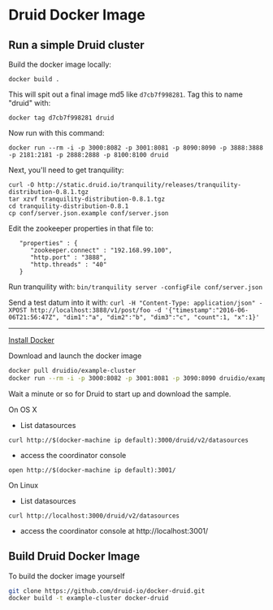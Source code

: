 # Druid Docker Image

## Run a simple Druid cluster

Build the docker image locally:

```
docker build .
```

This will spit out a final image md5 like `d7cb7f998281`. Tag this to
name "druid" with:

```docker tag d7cb7f998281 druid```

Now run with this command:

```docker run --rm -i -p 3000:8082 -p 3001:8081 -p 8090:8090 -p 3888:3888 -p 2181:2181 -p 2888:2888 -p 8100:8100 druid```

Next, you'll need to get  tranquility:
```
curl -O http://static.druid.io/tranquility/releases/tranquility-distribution-0.8.1.tgz
tar xzvf tranquility-distribution-0.8.1.tgz
cd tranquility-distribution-0.8.1
cp conf/server.json.example conf/server.json
```

Edit the zookeeper properties in that file to:

```
   "properties" : {
      "zookeeper.connect" : "192.168.99.100",
      "http.port" : "3888",
      "http.threads" : "40"
   }
   ```

Run tranquility with:
```bin/tranquility server -configFile conf/server.json ```

Send a test datum into it with: `curl -H "Content-Type: application/json" -XPOST http://localhost:3888/v1/post/foo -d '{"timestamp":"2016-06-06T21:56:47Z", "dim1":"a", "dim2":"b", "dim3":"c", "count":1, "x":1}'`



-------------------------------------

[Install Docker](docker-install.md)

Download and launch the docker image

```sh
docker pull druidio/example-cluster
docker run --rm -i -p 3000:8082 -p 3001:8081 -p 3090:8090 druidio/example-cluster
```

Wait a minute or so for Druid to start up and download the sample.

On OS X

- List datasources

```
curl http://$(docker-machine ip default):3000/druid/v2/datasources
```

- access the coordinator console

```
open http://$(docker-machine ip default):3001/
```

On Linux

- List datasources

```
curl http://localhost:3000/druid/v2/datasources
```

- access the coordinator console at http://localhost:3001/

## Build Druid Docker Image

To build the docker image yourself

```sh
git clone https://github.com/druid-io/docker-druid.git
docker build -t example-cluster docker-druid
```
